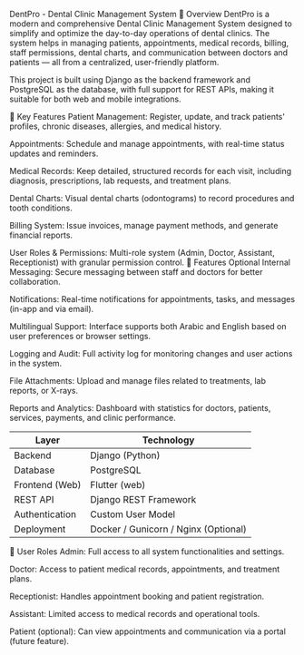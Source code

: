DentPro - Dental Clinic Management System
📌 Overview
DentPro is a modern and comprehensive Dental Clinic Management System designed to simplify and optimize the day-to-day operations of dental clinics. The system helps in managing patients, appointments, medical records, billing, staff permissions, dental charts, and communication between doctors and patients — all from a centralized, user-friendly platform.

This project is built using Django as the backend framework and PostgreSQL as the database, with full support for  REST APIs, making it suitable for both web and mobile integrations.

🧩 Key Features
Patient Management: Register, update, and track patients' profiles, chronic diseases, allergies, and medical history.

Appointments: Schedule and manage appointments, with real-time status updates and reminders.

Medical Records: Keep detailed, structured records for each visit, including diagnosis, prescriptions, lab requests, and treatment plans.

Dental Charts: Visual dental charts (odontograms) to record procedures and tooth conditions.

Billing System: Issue invoices, manage payment methods, and generate financial reports.

User Roles & Permissions: Multi-role system (Admin, Doctor, Assistant, Receptionist) with granular permission control.
🧩 Features Optional
Internal Messaging: Secure messaging between staff and doctors for better collaboration.

Notifications: Real-time notifications for appointments, tasks, and messages (in-app and via email).

Multilingual Support: Interface supports both Arabic and English based on user preferences or browser settings.

Logging and Audit: Full activity log for monitoring changes and user actions in the system.

File Attachments: Upload and manage files related to treatments, lab reports, or X-rays.

Reports and Analytics: Dashboard with statistics for doctors, patients, services, payments, and clinic performance.


| Layer             | Technology                           |
| ----------------- | ------------------------------------ |
| Backend           | Django (Python)                      |
| Database          | PostgreSQL                           |
| Frontend (Web)    | Flutter (web)                        |
| REST API          | Django REST Framework                |
| Authentication    | Custom User Model                    |
| Deployment        | Docker / Gunicorn / Nginx (Optional) |

🔐 User Roles
Admin: Full access to all system functionalities and settings.

Doctor: Access to patient medical records, appointments, and treatment plans.

Receptionist: Handles appointment booking and patient registration.

Assistant: Limited access to medical records and operational tools.

Patient (optional): Can view appointments and communication via a portal (future feature).